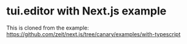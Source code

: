 # tui.editor with Next.js example

This is cloned from the example: https://github.com/zeit/next.js/tree/canary/examples/with-typescript
